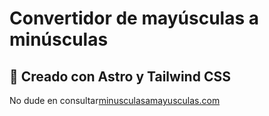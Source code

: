 # Convertidor de mayúsculas a minúsculas
## 🚀 Creado con Astro y Tailwind CSS

No dude en consultar[minusculasamayusculas.com](https://minusculasamayusculas.com)
